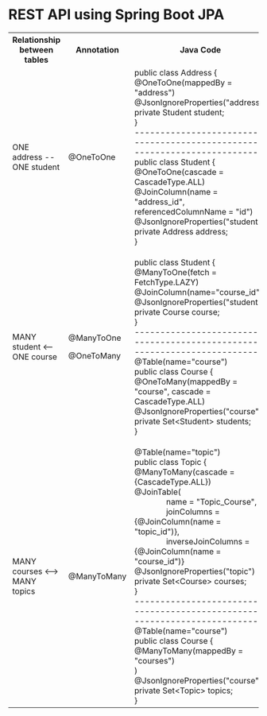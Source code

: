 # REST API using Spring Boot JPA
<table>
  <tr>
    <th>Relationship between tables</th>
    <th>Annotation</th>
    <th>Java Code</th>
  </tr>
  <tr>
    <td>ONE address -- ONE student</td>
    <td>@OneToOne</td>
    <td>public class Address {<br>
    @OneToOne(mappedBy = "address")<br>
    @JsonIgnoreProperties("address")<br>
    private Student student;<br>}
    <br>---------------------------------------------------------------------------<br>
    public class Student {<br>
    @OneToOne(cascade = CascadeType.ALL)<br>
    @JoinColumn(name = "address_id", referencedColumnName = "id")<br>
    @JsonIgnoreProperties("student")<br>
    private Address address;<br>}
    </td>
  </tr>
  <tr>
    <td>MANY student <-- ONE course</td>
    <td><p>@ManyToOne</p><p>@OneToMany</p></td>
    <td><p>public class Student {<br>
    @ManyToOne(fetch = FetchType.LAZY)<br>
    @JoinColumn(name="course_id")<br>
    @JsonIgnoreProperties("student")<br>
    private Course course;<br>}
    <br>---------------------------------------------------------------------------<br>
    @Table(name="course")<br>
    public class Course {<br>
    @OneToMany(mappedBy = "course", cascade = CascadeType.ALL)<br>
    @JsonIgnoreProperties("course")<br>
    private Set&lt;Student&gt; students;<br>}
    </td>
  </tr>
  <tr>
    <td>MANY courses <--> MANY topics</td>
    <td>@ManyToMany</td>
    <td>
    @Table(name="topic")<br>
    public class Topic {<br>
    @ManyToMany(cascade = {CascadeType.ALL})<br>
    @JoinTable(<br>
    &emsp;&emsp;&emsp;&emsp;name = "Topic_Course",<br>
    &emsp;&emsp;&emsp;&emsp;joinColumns = {@JoinColumn(name = "topic_id")},<br>
    &emsp;&emsp;&emsp;&emsp;inverseJoinColumns = {@JoinColumn(name = "course_id")}<br>
    @JsonIgnoreProperties("topic")<br>
    private Set&lt;Course&gt; courses;<br>}
    <br>---------------------------------------------------------------------------<br>
    @Table(name="course")<br>
    public class Course {<br>
    @ManyToMany(mappedBy = "courses")<br>)<br>
    @JsonIgnoreProperties("course")<br>
    private Set&lt;Topic&gt; topics;<br>}
    </td>
  </tr>
</table>
